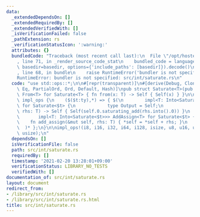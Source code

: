 ```yaml
---
data:
  _extendedDependsOn: []
  _extendedRequiredBy: []
  _extendedVerifiedWith: []
  _isVerificationFailed: false
  _pathExtension: rs
  _verificationStatusIcon: ':warning:'
  attributes: {}
  bundledCode: "Traceback (most recent call last):\n  File \"/opt/hostedtoolcache/Python/3.9.1/x64/lib/python3.9/site-packages/onlinejudge_verify/documentation/build.py\"\
    , line 71, in _render_source_code_stat\n    bundled_code = language.bundle(stat.path,\
    \ basedir=basedir, options={'include_paths': [basedir]}).decode()\n  File \"/opt/hostedtoolcache/Python/3.9.1/x64/lib/python3.9/site-packages/onlinejudge_verify/languages/user_defined.py\"\
    , line 68, in bundle\n    raise RuntimeError('bundler is not specified: {}'.format(path.as_posix()))\n\
    RuntimeError: bundler is not specified: src/int/saturate.rs\n"
  code: "use std::ops::*;\n\n#[repr(transparent)]\n#[derive(Debug, Clone, Copy, PartialEq,\
    \ Eq, PartialOrd, Ord, Default, Hash)]\npub struct Saturate<T>(pub T);\n\nimpl<T>\
    \ From<T> for Saturate<T> { fn from(x: T) -> Self { Self(x) } }\n\nmacro_rules!\
    \ impl_ops {\n    ($($t:ty),*) => { $(\n        impl<T: Into<Saturate<$t>>> Add<T>\
    \ for Saturate<$t> {\n            type Output = Self;\n            fn add(self,\
    \ rhs: T) -> Self { Self(self.0.saturating_add(rhs.into().0)) }\n        }\n \
    \       impl<T: Into<Saturate<$t>>> AddAssign<T> for Saturate<$t> {\n        \
    \    fn add_assign(&mut self, rhs: T) { *self = *self + rhs; }\n        }\n  \
    \  )* };\n}\n\nimpl_ops!(i8, i16, i32, i64, i128, isize, u8, u16, u32, u64, u128,\
    \ usize);\n"
  dependsOn: []
  isVerificationFile: false
  path: src/int/saturate.rs
  requiredBy: []
  timestamp: '2021-02-20 13:28:01+09:00'
  verificationStatus: LIBRARY_NO_TESTS
  verifiedWith: []
documentation_of: src/int/saturate.rs
layout: document
redirect_from:
- /library/src/int/saturate.rs
- /library/src/int/saturate.rs.html
title: src/int/saturate.rs
---
```

